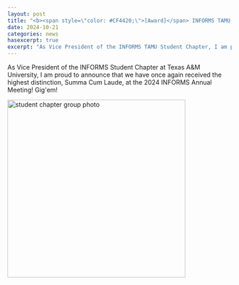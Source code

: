 ```yaml
---
layout: post
title: "<b><span style=\"color: #CF4420;\">[Award]</span> INFORMS TAMU Student Chapter has once again won the highest distinction, Summa Cum Laude!</b>"
date: 2024-10-21
categories: news
hasexcerpt: true
excerpt: "As Vice President of the INFORMS TAMU Student Chapter, I am proud to announce..."
---
```

As Vice President of the INFORMS Student Chapter at Texas A&M University, I am proud to announce that we have once again received the highest distinction, Summa Cum Laude, at the 2024 INFORMS Annual Meeting! Gig'em!

<div>
      <img src="https://yuhao-zhong.com/images/StudentChapterAward2024.png" alt="student chapter group photo" style="height: 400px;">
</div>